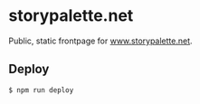 # storypalette.net

Public, static frontpage for www.storypalette.net.

## Deploy

```sh
$ npm run deploy
```


